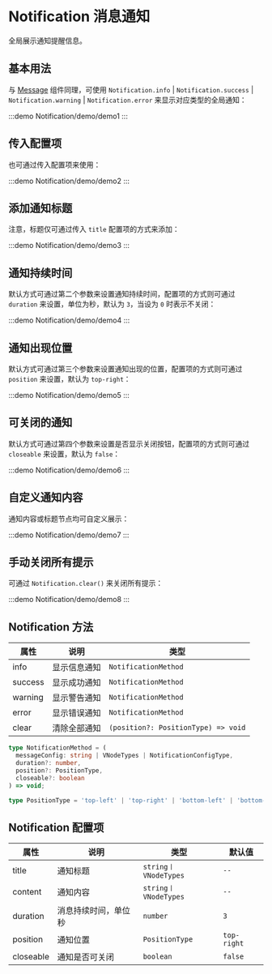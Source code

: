 # Notification 消息通知

全局展示通知提醒信息。

## 基本用法

与 [Message](./message) 组件同理，可使用 `Notification.info` | `Notification.success` | `Notification.warning` | `Notification.error` 来显示对应类型的全局通知：

:::demo
Notification/demo/demo1
:::

## 传入配置项

也可通过传入配置项来使用：

:::demo
Notification/demo/demo2
:::

## 添加通知标题

注意，标题仅可通过传入 `title` 配置项的方式来添加：

:::demo
Notification/demo/demo3
:::

## 通知持续时间

默认方式可通过第二个参数来设置通知持续时间，配置项的方式则可通过 `duration` 来设置，单位为秒，默认为 `3`，当设为 `0` 时表示不关闭：

:::demo
Notification/demo/demo4
:::

## 通知出现位置

默认方式可通过第三个参数来设置通知出现的位置，配置项的方式则可通过 `position` 来设置，默认为 `top-right`：

:::demo
Notification/demo/demo5
:::

## 可关闭的通知

默认方式可通过第四个参数来设置是否显示关闭按钮，配置项的方式则可通过 `closeable` 来设置，默认为 `false`：

:::demo
Notification/demo/demo6
:::

## 自定义通知内容

通知内容或标题节点均可自定义展示：

:::demo
Notification/demo/demo7
:::

## 手动关闭所有提示

可通过 `Notification.clear()` 来关闭所有提示：

:::demo
Notification/demo/demo8
:::

## Notification 方法

| 属性    | 说明         | 类型                                |
| ------- | ------------ | ----------------------------------- |
| info    | 显示信息通知 | `NotificationMethod`                |
| success | 显示成功通知 | `NotificationMethod`                |
| warning | 显示警告通知 | `NotificationMethod`                |
| error   | 显示错误通知 | `NotificationMethod`                |
| clear   | 清除全部通知 | `(position?: PositionType) => void` |

```ts
type NotificationMethod = (
  messageConfig: string | VNodeTypes | NotificationConfigType,
  duration?: number,
  position?: PositionType,
  closeable?: boolean
) => void;

type PositionType = 'top-left' | 'top-right' | 'bottom-left' | 'bottom-right';
```

## Notification 配置项

| 属性      | 说明                 | 类型                 | 默认值      |
| --------- | -------------------- | -------------------- | ----------- |
| title     | 通知标题             | `string〡VNodeTypes` | `--`        |
| content   | 通知内容             | `string〡VNodeTypes` | `--`        |
| duration  | 消息持续时间，单位秒 | `number`             | `3`         |
| position  | 通知位置             | `PositionType`       | `top-right` |
| closeable | 通知是否可关闭       | `boolean`            | `false`     |
